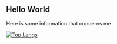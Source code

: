 ## Hello World

Here is some information that concerns me

[![Top Langs](https://github-readme-stats.vercel.app/api/top-langs/?username=duxio14&layout=compact&theme=dark&langs_count=6)](https://github.com/anuraghazra/github-readme-stats)

